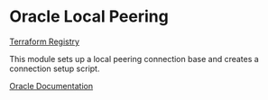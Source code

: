 # Oracle Local Peering

[Terraform Registry](https://registry.terraform.io/modules/jakoberpf/kubernetes-node/oracle/latest)

This module sets up a local peering connection base and creates a connection setup script.

[Oracle Documentation](https://oci-ansible-collection.readthedocs.io/en/latest/collections/oracle/oci/oci_network_route_table_module.html)
